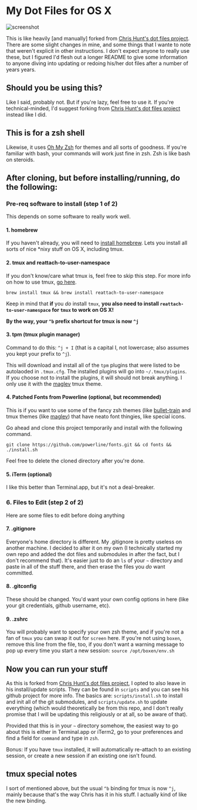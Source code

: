 # My Dot Files for OS X

![screenshot](https://cloud.githubusercontent.com/assets/296099/12076078/65927d6a-b150-11e5-95a2-1a7c69d31b62.png)

This is like heavily [and manually] forked from [Chris Hunt's dot files project](https://github.com/chrishunt/dot-files).  There are some slight changes in mine, and some things that I wante to note that weren't explicit in other instructions. I don't expect anyone to really use these, but I figured I'd flesh out a longer README to give some information to anyone diving into updating or redoing his/her dot files after a number of years years.

## Should you be using this?

Like I said, probably not. But if you're lazy, feel free to use it. If you're technical-minded, I'd suggest forking from [Chris Hunt's dot files project](https://github.com/chrishunt/dot-files) instead like I did.

## This is for a zsh shell

Likewise, it uses [Oh My Zsh](https://github.com/robbyrussell/oh-my-zsh/) for themes and all sorts of goodness. If you're familiar with bash, your commands will work just fine in zsh. Zsh is like bash on steroids.

## After cloning, but before installing/running, do the following:

### Pre-req software to install (step 1 of 2)

This depends on some software to really work well.

#### 1. homebrew

If you haven't already, you will need to [install homebrew](http://brew.sh/). Lets you install all sorts of nice *nixy stuff on OS X, including tmux.

#### 2. tmux and reattach-to-user-namespace

If you don't know/care what tmux is, feel free to skip this step. For more info on how to use tmux, [go here](http://code.tutsplus.com/tutorials/intro-to-tmux--net-33889).

`brew install tmux && brew install reattach-to-user-namespace`

Keep in mind that **if** you _do_ install `tmux`, **you also need to install `reattach-to-user-namespace` for `tmux` to work on OS X!**

**By the way, your `^b` prefix shortcut for tmux is now `^j`**

#### 3. tpm (tmux plugin manager)

Command to do this: `^j + I` (that is a capital I, not lowercase; also assumes you kept your prefix to `^j`).

This will download and install all of the `tpm` plugins that were listed to be autolaoded in `.tmux.cfg`. The installed plugins will go into `~/.tmux/plugins`. If you choose not to install the plugins, it will should not break anything. I only use it with the [maglev](https://github.com/caiogondim/maglev) tmux theme.

#### 4. Patched Fonts from Powerline (optional, but recommended)

This is if you want to use some of the fancy zsh themes (like [bullet-train](https://github.com/caiogondim/bullet-train-oh-my-zsh-theme) and tmux themes (like [maglev](https://github.com/caiogondim/maglev)) that have neato font thingies, like special icons.

Go ahead and clone this project temporarily and install with the following command.

`git clone https://github.com/powerline/fonts.git && cd fonts && ./install.sh`

Feel free to delete the cloned directory after you're done.

#### 5. iTerm (optional)

I like this better than Terminal.app, but it's not a deal-breaker.

### 6. Files to Edit (step 2 of 2)

Here are some files to edit before doing anything

#### 7. .gitignore

Everyone's home directory is different. My .gitignore is pretty useless on another machine.  I decided to alter it on my own (I technically started my own repo and added the dot files and submodules in after the fact, but I don't recommend that). It's easier just to do an `ls` of your `~` directory and paste in all of the stuff there, and then erase the files you _do_ want committed.

#### 8. .gitconfig

These should be changed. You'd want your own config options in here (like your git credentials, github username, etc).

#### 9. .zshrc

You will probably want to specify your own zsh theme, and if you're not a fan of `tmux` you can swap it out for `screen` here. If you're not using `boxen`, remove this line from the file, too, if you don't want a warning message to pop up every time you start a new session: `source /opt/boxen/env.sh`


## Now you can run your stuff

As this is forked from [Chris Hunt's dot files project](https://github.com/chrishunt/dot-files), I opted to also leave in his install/update scripts. They can be found in `scripts` and you can see his github project for more info. The basics are: `scripts/install.sh` to install and init all of the git submodules, and `scripts/update.sh` to update everything (which would theoretically be from this repo, and I don't really promise that I will be updating this religiously or at all, so be aware of that).

Provided that this is in your `~` directory somehow, the easiest way to go about this is either in Terminal.app or iTerm2, go to your preferences and find a field for `command` and type in `zsh`.

Bonus: If you have `tmux` installed, it will automatically re-attach to an existing session, or create a new session if an existing one isn't found.

## tmux special notes

I sort of mentioned above, but the usual `^b` binding for tmux is now `^j`, mainly because that's the way Chris has it in his stuff. I actually kind of like the new binding.

